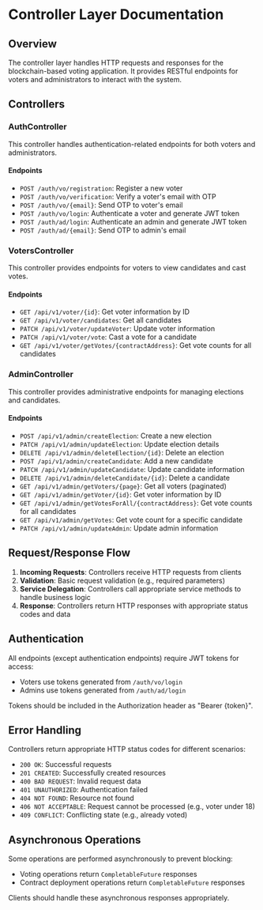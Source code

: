 # Controller Layer Documentation

## Overview

The controller layer handles HTTP requests and responses for the blockchain-based voting application. It provides RESTful endpoints for voters and administrators to interact with the system.

## Controllers

### AuthController

This controller handles authentication-related endpoints for both voters and administrators.

#### Endpoints

- `POST /auth/vo/registration`: Register a new voter
- `POST /auth/vo/verification`: Verify a voter's email with OTP
- `POST /auth/vo/{email}`: Send OTP to voter's email
- `POST /auth/vo/login`: Authenticate a voter and generate JWT token
- `POST /auth/ad/login`: Authenticate an admin and generate JWT token
- `POST /auth/ad/{email}`: Send OTP to admin's email

### VotersController

This controller provides endpoints for voters to view candidates and cast votes.

#### Endpoints

- `GET /api/v1/voter/{id}`: Get voter information by ID
- `GET /api/v1/voter/candidates`: Get all candidates
- `PATCH /api/v1/voter/updateVoter`: Update voter information
- `PATCH /api/v1/voter/vote`: Cast a vote for a candidate
- `GET /api/v1/voter/getVotes/{contractAddress}`: Get vote counts for all candidates

### AdminController

This controller provides administrative endpoints for managing elections and candidates.

#### Endpoints

- `POST /api/v1/admin/createElection`: Create a new election
- `PATCH /api/v1/admin/updateElection`: Update election details
- `DELETE /api/v1/admin/deleteElection/{id}`: Delete an election
- `POST /api/v1/admin/createCandidate`: Add a new candidate
- `PATCH /api/v1/admin/updateCandidate`: Update candidate information
- `DELETE /api/v1/admin/deleteCandidate/{id}`: Delete a candidate
- `GET /api/v1/admin/getVoters/{page}`: Get all voters (paginated)
- `GET /api/v1/admin/getVoter/{id}`: Get voter information by ID
- `GET /api/v1/admin/getVotesForAll/{contractAddress}`: Get vote counts for all candidates
- `GET /api/v1/admin/getVotes`: Get vote count for a specific candidate
- `PATCH /api/v1/admin/updateAdmin`: Update admin information

## Request/Response Flow

1. **Incoming Requests**: Controllers receive HTTP requests from clients
2. **Validation**: Basic request validation (e.g., required parameters)
3. **Service Delegation**: Controllers call appropriate service methods to handle business logic
4. **Response**: Controllers return HTTP responses with appropriate status codes and data

## Authentication

All endpoints (except authentication endpoints) require JWT tokens for access:
- Voters use tokens generated from `/auth/vo/login`
- Admins use tokens generated from `/auth/ad/login`

Tokens should be included in the Authorization header as "Bearer {token}".

## Error Handling

Controllers return appropriate HTTP status codes for different scenarios:
- `200 OK`: Successful requests
- `201 CREATED`: Successfully created resources
- `400 BAD REQUEST`: Invalid request data
- `401 UNAUTHORIZED`: Authentication failed
- `404 NOT FOUND`: Resource not found
- `406 NOT ACCEPTABLE`: Request cannot be processed (e.g., voter under 18)
- `409 CONFLICT`: Conflicting state (e.g., already voted)

## Asynchronous Operations

Some operations are performed asynchronously to prevent blocking:
- Voting operations return `CompletableFuture` responses
- Contract deployment operations return `CompletableFuture` responses

Clients should handle these asynchronous responses appropriately.
